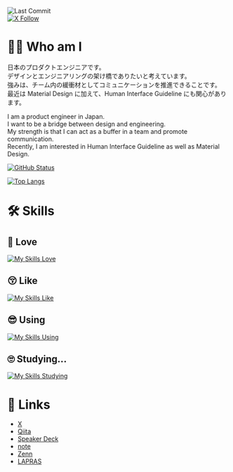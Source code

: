 ![Last Commit](https://img.shields.io/github/last-commit/Kaito-Dogi/Kaito-Dogi)  
[![X Follow](https://img.shields.io/twitter/follow/Kaito_Dogi?style=social)](https://twitter.com/Kaito_Dogi)

# 🙋‍♂️ Who am I

日本のプロダクトエンジニアです。<br>
デザインとエンジニアリングの架け橋でありたいと考えています。<br>
強みは、チーム内の緩衝材としてコミュニケーションを推進できることです。<br>
最近は Material Design に加えて、Human Interface Guideline にも関心があります。

I am a product engineer in Japan.<br>
I want to be a bridge between design and engineering.<br>
My strength is that I can act as a buffer in a team and promote communication.<br>
Recently, I am interested in Human Interface Guideline as well as Material Design.

[![GitHub Status](https://github-readme-stats.vercel.app/api?username=Kaito-Dogi&count_private=true&show_icons=true&include_all_commits=true&theme=onedark)](https://github.com/anuraghazra/github-readme-stats)

[![Top Langs](https://github-readme-stats.vercel.app/api/top-langs/?username=Kaito-Dogi&layout=compact&langs_count=5&theme=onedark)](https://github.com/anuraghazra/github-readme-stats)

# 🛠️ Skills

## 🥰 Love

[![My Skills Love](https://skillicons.dev/icons?i=androidstudio,kotlin,figma)](https://skillicons.dev)

## 😚 Like

[![My Skills Like](https://skillicons.dev/icons?i=github,git,firebase,react,redux,p5js,threejs)](https://skillicons.dev)

## 😎 Using

[![My Skills Using](https://skillicons.dev/icons?i=gradle,supabase,postgres,nextjs,tailwind,ts,js,html,css)](https://skillicons.dev)

## 🙄 Studying...

[![My Skills Studying](https://skillicons.dev/icons?i=swift,flutter,ktor,go,docker,aws,gcp,cloudflare,spring,gherkin,remix,nestjs,prisma,graphql)](https://skillicons.dev)

# 🔗 Links

- [X](https://twitter.com/Kaito_Dogi)
- [Qiita](https://qiita.com/Kaito-Dogi)
- [Speaker Deck](https://speakerdeck.com/kaito_dogi)
- [note](https://note.com/kaito_dogi)
- [Zenn](https://zenn.dev/doggy)
- [LAPRAS](https://lapras.com/public/kaito-dogi)
